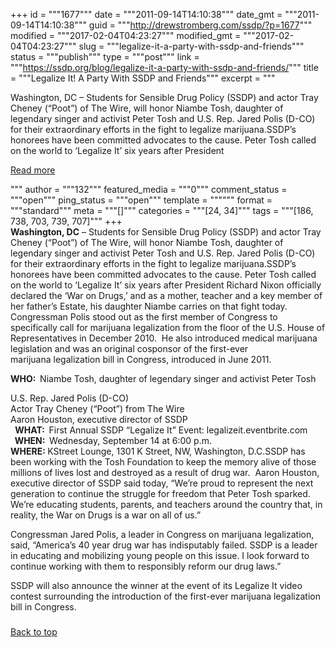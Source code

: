 +++
id = """1677"""
date = """2011-09-14T14:10:38"""
date_gmt = """2011-09-14T14:10:38"""
guid = """http://drewstromberg.com/ssdp/?p=1677"""
modified = """2017-02-04T04:23:27"""
modified_gmt = """2017-02-04T04:23:27"""
slug = """legalize-it-a-party-with-ssdp-and-friends"""
status = """publish"""
type = """post"""
link = """https://ssdp.org/blog/legalize-it-a-party-with-ssdp-and-friends/"""
title = """Legalize It! A Party With SSDP and Friends"""
excerpt = """<p>Washington, DC – Students for Sensible Drug Policy (SSDP) and actor Tray Cheney (&#8220;Poot&#8221;) of The Wire, will honor Niambe Tosh, daughter of legendary singer and activist Peter Tosh and U.S. Rep. Jared Polis (D-CO) for their extraordinary efforts in the fight to legalize marijuana.SSDP’s honorees have been committed advocates to the cause. Peter Tosh called on the world to &#8216;Legalize It&#8217; six years after President</p>
<div class="h10"></div>
<p><a class="more-link2 flat" href="https://ssdp.org/blog/legalize-it-a-party-with-ssdp-and-friends/">Read more</a></p>
"""
author = """132"""
featured_media = """0"""
comment_status = """open"""
ping_status = """open"""
template = """"""
format = """standard"""
meta = """[]"""
categories = """[24, 34]"""
tags = """[186, 738, 703, 739, 707]"""
+++
<div>

<div><strong>Washington, DC</strong> – Students for Sensible Drug Policy (SSDP) and actor Tray Cheney (&#8220;Poot&#8221;) of The Wire, will honor Niambe Tosh, daughter of legendary singer and activist Peter Tosh and U.S. Rep. Jared Polis (D-CO) for their extraordinary efforts in the fight to legalize marijuana.SSDP’s honorees have been committed advocates to the cause. Peter Tosh called on the world to &#8216;Legalize It&#8217; six years after President Richard Nixon officially declared the ‘War on Drugs,’ and as a mother, teacher and a key member of her father&#8217;s Estate, his daughter Niambe carries on that fight today. Congressman Polis stood out as the first member of Congress to specifically call for marijuana legalization from the floor of the U.S. House of Representatives in December 2010.  He also introduced medical marijuana legislation and was an original cosponsor of the first-ever marijuana legalization bill in Congress, introduced in June 2011.



<strong> WHO:  </strong>Niambe Tosh, daughter of legendary singer and activist Peter Tosh



</div>

<div>U.S. Rep. Jared Polis (D-CO)</div>

<div>Actor Tray Cheney (“Poot”) from The Wire</div>

<div>Aaron Houston, executive director of SSDP</div>

<div> <strong> WHAT:  </strong>First Annual SSDP “Legalize It” Event: legalizeit.eventbrite.com</div>

<div><strong>  WHEN:  </strong>Wednesday, September 14 at 6:00 p.m.</div>

<div><strong> WHERE: </strong>KStreet Lounge, 1301 K Street, NW, Washington, D.C.SSDP has been working with the Tosh Foundation to keep the memory alive of those millions of lives lost and destroyed as a result of drug war.  Aaron Houston, executive director of SSDP said today, “We&#8217;re proud to represent the next generation to continue the struggle for freedom that Peter Tosh sparked. We’re educating students, parents, and teachers around the country that, in reality, the War on Drugs is a war on all of us.”



Congressman Jared Polis, a leader in Congress on marijuana legalization, said, &#8220;America’s 40 year drug war has indisputably failed. SSDP is a leader in educating and mobilizing young people on this issue. I look forward to continue working with them to responsibly reform our drug laws.&#8221;



SSDP will also announce the winner at the event of its Legalize It video contest surrounding the introduction of the first-ever marijuana legalization bill in Congress.



###



</div>

</div>

<a title="Back to Top" href="http://ssdp.org/news/blog/legalize-it-a-party-with-ssdp-and-friends#top">Back to top</a>
